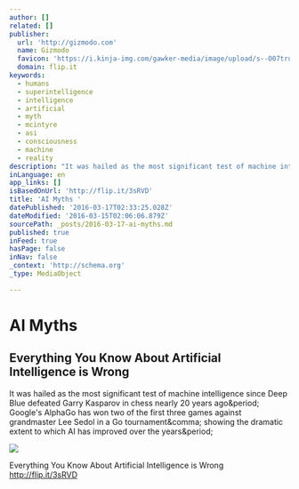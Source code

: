 ```yaml
---
author: []
related: []
publisher:
  url: 'http://gizmodo.com'
  name: Gizmodo
  favicon: 'https://i.kinja-img.com/gawker-media/image/upload/s--O07tru6M--/c_fill,fl_progressive,g_center,h_80,q_80,w_80/fdj3buryz5nuzyf2k620.png'
  domain: flip.it
keywords:
  - humans
  - superintelligence
  - intelligence
  - artificial
  - myth
  - mcintyre
  - asi
  - consciousness
  - machine
  - reality
description: "It was hailed as the most significant test of machine intelligence since Deep Blue defeated Garry Kasparov in chess nearly 20 years ago. Google's AlphaGo has won two of the first three games against grandmaster Lee Sedol in a Go tournament, showing the dramatic extent to which AI has improved over the years."
inLanguage: en
app_links: []
isBasedOnUrl: 'http://flip.it/3sRVD'
title: 'AI Myths '
datePublished: '2016-03-17T02:33:25.028Z'
dateModified: '2016-03-15T02:06:06.879Z'
sourcePath: _posts/2016-03-17-ai-myths.md
published: true
inFeed: true
hasPage: false
inNav: false
_context: 'http://schema.org'
_type: MediaObject

---
```

# AI Myths 

<article style=""><h1>Everything You Know About Artificial Intelligence is Wrong</h1><p>It was hailed as the most significant test of machine intelligence since Deep Blue defeated Garry Kasparov in chess nearly 20 years ago&amp;period; Google's AlphaGo has won two of the first three games against grandmaster Lee Sedol in a Go tournament&amp;comma; showing the dramatic extent to which AI has improved over the years&amp;period;</p><img src="http://i.kinja-img.com/gawker-media/image/upload/s--xqN_yzYv--/qw76tttkj9gvfrlkqxoj.jpg" /></article>

Everything You Know About Artificial Intelligence is Wrong http://flip.it/3sRVD